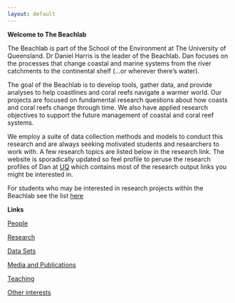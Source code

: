 ```yaml
---
layout: default
---
```


**Welcome to The Beachlab**

The Beachlab is part of the School of the Environment at The University of Queensland. Dr Daniel Harris is the leader of the Beachlab. Dan focuses on the processes that change coastal and marine systems from the river catchments to the continental shelf (…or wherever there’s water).

The goal of the Beachlab is to develop tools, gather data, and provide analyses to help coastlines and coral reefs navigate a warmer world. Our projects are focused on fundamental research questions about how coasts and coral reefs change through time. We also have applied research objectives to support the future management of coastal and coral reef systems.

We employ a suite of data collection methods and models to conduct this research and are always seeking motivated students and researchers to work with. A few research topics are listed below in the research link. The website is sporadically updated so feel profile to peruse the research profiles of Dan at [UQ](https://researchers.uq.edu.au/researcher/16758) which contains most of the research output links you might be interested in.

For students who may be interested in research projects within the Beachlab see the list [here](./student_projects.html)

**Links**

[People](./people.html)

[Research](./projects.html)

[Data Sets](./data.html)

[Media and Publications](./publications.html)

[Teaching](./teaching.html)

[Other interests](./other.html)
